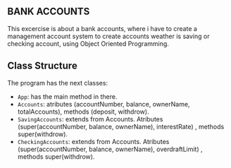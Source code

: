 ## BANK ACCOUNTS

This excercise is about a bank accounts, where i have to create a management account system to create accounts weather is saving or checking account, using Object Oriented Programming.

## Class Structure

The program has the next classes:

- `App`: has the main method in there.
- `Accounts`: atributes (accountNumber, balance, ownerName, totalAccounts), methods (deposit, withdrow).
- `SavingAccounts`: extends from Accounts. Atributes (super(accountNumber, balance, ownerName), interestRate) , methods super(withdrow).
- `CheckingAccounts`: extends from Accounts. Atributes (super(accountNumber, balance, ownerName), overdraftLimit) , methods super(withdrow).


